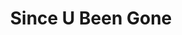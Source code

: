 ---
ee_id: '152'
site: '1'
type: '2'
url: 2010-085-since-u-been-gone
title: Since U Been Gone
year: '2010'
display_year: '2010'
medium: Case Logic CD binder filled with CDs
dims: 2 x 12 x 7 inches
pitch: "​CD binder filled with CD’s relating to Kelly Clarkson’s hit single “Since
  U Been Gone”. "
ps: ''
live_url: ''
related: ''
youtube: ''
related_code: ''
imgs: since-u-been-gone-2010-085-full-database-ropac.jpg
subheading: ''
download: ''
add_credit: ''
commission: ''
layout: things-i-made
---